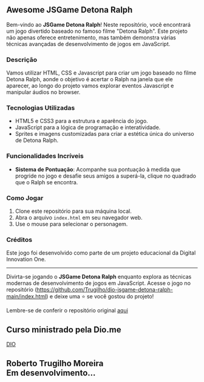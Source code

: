 ## Awesome JSGame Detona Ralph

Bem-vindo ao **JSGame Detona Ralph**! Neste repositório, você encontrará um jogo divertido baseado no famoso filme "Detona Ralph". Este projeto não apenas oferece entretenimento, mas também demonstra várias técnicas avançadas de desenvolvimento de jogos em JavaScript.

### Descrição

Vamos utilizar HTML, CSS e Javascript para criar um jogo baseado no filme Detona Ralph, aonde o objetivo é acertar o Ralph na janela que ele aparecer, ao longo do projeto vamos explorar eventos Javascript e manipular áudios no browser.

### Tecnologias Utilizadas

- HTML5 e CSS3 para a estrutura e aparência do jogo.
- JavaScript para a lógica de programação e interatividade.
- Sprites e imagens customizadas para criar a estética única do universo de Detona Ralph.

### Funcionalidades Incríveis

- **Sistema de Pontuação**: Acompanhe sua pontuação à medida que progride no jogo e desafie seus amigos a superá-la, clique no quadrado que o Ralph se encontra.

### Como Jogar

1. Clone este repositório para sua máquina local.
2. Abra o arquivo `index.html` em seu navegador web.
3. Use o mouse para selecionar o personagem.

### Créditos

Este jogo foi desenvolvido como parte de um projeto educacional da Digital Innovation One.

---

Divirta-se jogando o **JSGame Detona Ralph** enquanto explora as técnicas modernas de desenvolvimento de jogos em JavaScript. Acesse o jogo no repositório (https://github.com/Trugilho/dio-jsgame-detona-ralph-main/index.html)  e deixe uma ⭐️ se você gostou do projeto!


Lembre-se de conferir o repositório original [aqui](https://github.com/digitalinnovationone/jsgame-detona-ralph)

## Curso ministrado pela Dio.me
 [DIO](https://www.dio.me/)

## Roberto Trugilho Moreira<br> Em desenvolvimento...
